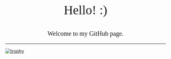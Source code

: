 <p style="font-family: 'Bertha Melanie'; text-align: center; font-size: 40px"> Hello! :)</p>
<p style="font-family: Bahnschrift; text-align: center; font-size: 20px"> Welcome to my GitHub page.</p>

<hr>

[![trophy](https://github-profile-trophy.vercel.app/?username=ArianeGomes&theme=onedark)](https://github.com/ryo-ma/github-profile-trophy)
